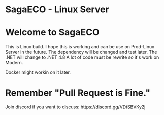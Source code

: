 **SagaECO - Linux Server**
=======

# Welcome to SagaECO #

This is Linux build. I hope this is working and can be use on Prod-Linux Server in the future.
The dependency will be changed and test later.
The .NET will change to .NET 4.8
A lot of code must be rewrite so it's work on Modern.

Docker might workin on it later.

Remember "Pull Request is Fine."
=======
Join discord if you want to discuss: https://discord.gg/VDtSBVKy2j
